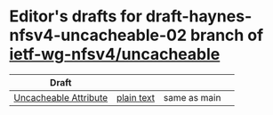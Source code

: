 # Editor's drafts for draft-haynes-nfsv4-uncacheable-02 branch of [ietf-wg-nfsv4/uncacheable](https://github.com/ietf-wg-nfsv4/uncacheable/tree/draft-haynes-nfsv4-uncacheable-02)

| Draft |     |     |     |
| ----- | --- | --- | --- |
| [Uncacheable Attribute](./draft-haynes-nfsv4-uncacheable.html "Adding an Uncacheable Attribute to NFSv4.2 (HTML)") | [plain text](./draft-haynes-nfsv4-uncacheable.txt "Adding an Uncacheable Attribute to NFSv4.2 (Text)") | same as main |

